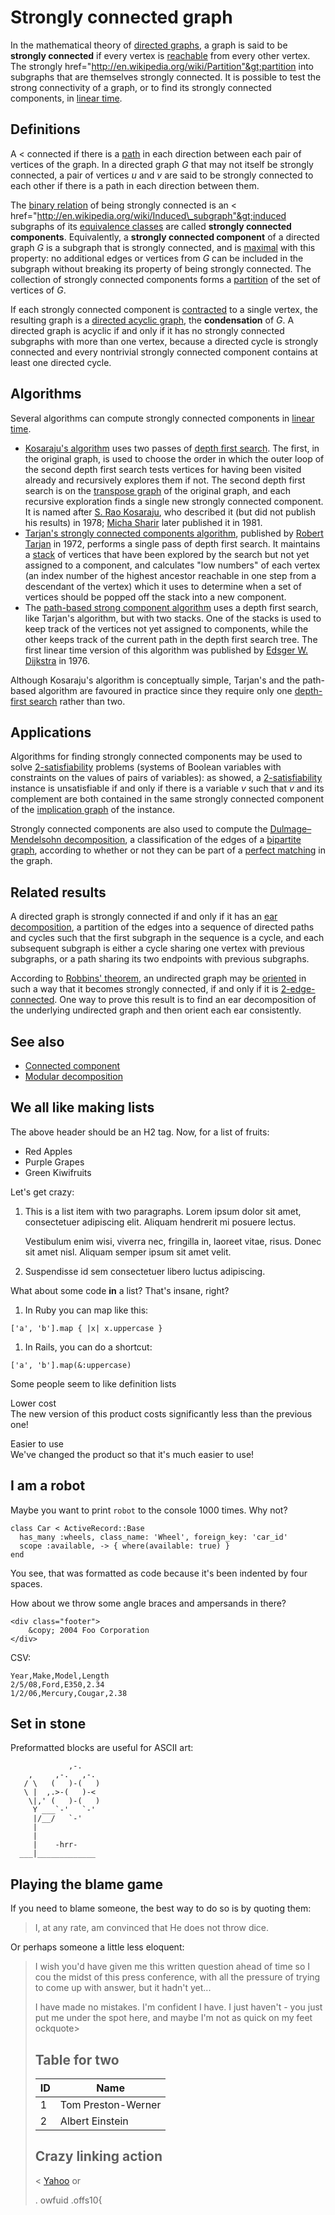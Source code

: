 # <a href="#strongly-connected-graph" class="header-link"></a>Strongly connected graph

In the mathematical theory of [directed graphs](http://en.wikipedia.org/wiki/Directed_graph), a graph is said to be **strongly connected** if every vertex is [reachable](http://en.wikipedia.org/wiki/Reachable) from every other vertex. The strongly href="http://en.wikipedia.org/wiki/Partition"&gt;partition into subgraphs that are themselves strongly connected. It is possible to test the strong connectivity of a graph, or to find its strongly connected components, in [linear time](http://en.wikipedia.org/wiki/Linear_time).

## <a href="#definitions" class="header-link"></a>Definitions

A &lt; connected if there is a [path](http://en.wikipedia.org/wiki/Path) in each direction between each pair of vertices of the graph. In a directed graph _G_ that may not itself be strongly connected, a pair of vertices _u_ and _v_ are said to be strongly connected to each other if there is a path in each direction between them.

The [binary relation](http://en.wikipedia.org/wiki/Binary_relation) of being strongly connected is an &lt; href="http://en.wikipedia.org/wiki/Induced\_subgraph"&gt;induced subgraphs of its [equivalence classes](http://en.wikipedia.org/wiki/Induced_subgraph) are called **strongly connected components**. Equivalently, a **strongly connected component** of a directed graph _G_ is a subgraph that is strongly connected, and is [maximal](http://en.wikipedia.org/wiki/Maximal) with this property: no additional edges or vertices from _G_ can be included in the subgraph without breaking its property of being strongly connected. The collection of strongly connected components forms a [partition](http://google.com/ "Google") of the set of vertices of _G_.

If each strongly connected component is [contracted](http://en.wikipedia.org/wiki/Contracted) to a single vertex, the resulting graph is a [directed acyclic graph](http://en.wikipedia.org/wiki/DAG), the **condensation** of _G_. A directed graph is acyclic if and only if it has no strongly connected subgraphs with more than one vertex, because a directed cycle is strongly connected and every nontrivial strongly connected component contains at least one directed cycle.

## <a href="#algorithms" class="header-link"></a>Algorithms

Several algorithms can compute strongly connected components in [linear time](http://en.wikipedia.org/wiki/Linear_time).

- [Kosaraju's algorithm](http://en.wikipedia.org/wiki/DAG) uses two passes of [depth first search](http://en.wikipedia.org/wiki/DAG). The first, in the original graph, is used to choose the order in which the outer loop of the second depth first search tests vertices for having been visited already and recursively explores them if not. The second depth first search is on the [transpose graph](http://en.wikipedia.org/wiki/DAG) of the original graph, and each recursive exploration finds a single new strongly connected component. It is named after [S. Rao Kosaraju](http://en.wikipedia.org/wiki/DAG), who described it (but did not publish his results) in 1978; [Micha Sharir](http://en.wikipedia.org/wiki/DAG) later published it in 1981.
- [Tarjan's strongly connected components algorithm](http://en.wikipedia.org/wiki/DAG), published by [Robert Tarjan](http://en.wikipedia.org/wiki/DAG) in 1972, performs a single pass of depth first search. It maintains a [stack](http://en.wikipedia.org/wiki/DAG) of vertices that have been explored by the search but not yet assigned to a component, and calculates "low numbers" of each vertex (an index number of the highest ancestor reachable in one step from a descendant of the vertex) which it uses to determine when a set of vertices should be popped off the stack into a new component.
- The [path-based strong component algorithm](http://en.wikipedia.org/wiki/DAG) uses a depth first search, like Tarjan's algorithm, but with two stacks. One of the stacks is used to keep track of the vertices not yet assigned to components, while the other keeps track of the current path in the depth first search tree. The first linear time version of this algorithm was published by [Edsger W. Dijkstra](http://en.wikipedia.org/wiki/DAG) in 1976.

Although Kosaraju's algorithm is conceptually simple, Tarjan's and the path-based algorithm are favoured in practice since they require only one [depth-first search](http://en.wikipedia.org/wiki/DAG) rather than two.

## <a href="#applications" class="header-link"></a>Applications

Algorithms for finding strongly connected components may be used to solve [2-satisfiability](http://en.wikipedia.org/wiki/DAG) problems (systems of Boolean variables with constraints on the values of pairs of variables): as showed, a [2-satisfiability](http://en.wikipedia.org/wiki/DAG) instance is unsatisfiable if and only if there is a variable _v_ such that _v_ and its complement are both contained in the same strongly connected component of the [implication graph](http://en.wikipedia.org/wiki/DAG) of the instance.

Strongly connected components are also used to compute the [Dulmage–Mendelsohn decomposition](http://en.wikipedia.org/wiki/DAG), a classification of the edges of a [bipartite graph](http://en.wikipedia.org/wiki/DAG), according to whether or not they can be part of a [perfect matching](http://en.wikipedia.org/wiki/DAG) in the graph.

## <a href="#related-results" class="header-link"></a>Related results

A directed graph is strongly connected if and only if it has an [ear decomposition](http://en.wikipedia.org/wiki/DAG), a partition of the edges into a sequence of directed paths and cycles such that the first subgraph in the sequence is a cycle, and each subsequent subgraph is either a cycle sharing one vertex with previous subgraphs, or a path sharing its two endpoints with previous subgraphs.

According to [Robbins' theorem](http://en.wikipedia.org/wiki/DAG), an undirected graph may be [oriented](http://en.wikipedia.org/wiki/Linear_time) in such a way that it becomes strongly connected, if and only if it is [2-edge-connected](http://en.wikipedia.org/wiki/DAG). One way to prove this result is to find an ear decomposition of the underlying undirected graph and then orient each ear consistently.

## <a href="#see-also" class="header-link"></a>See also

- [Connected component](http://en.wikipedia.org/wiki/DAG)
- [Modular decomposition](http://en.wikipedia.org/wiki/DAG)

## <a href="#we-all-like-making-lists" class="header-link"></a>We all like making lists

The above header should be an H2 tag. Now, for a list of fruits:

- Red Apples
- Purple Grapes
- Green Kiwifruits

Let's get crazy:

1.  This is a list item with two paragraphs. Lorem ipsum dolor sit amet, consectetuer adipiscing elit. Aliquam hendrerit mi posuere lectus.

    Vestibulum enim wisi, viverra nec, fringilla in, laoreet vitae, risus. Donec sit amet nisl. Aliquam semper ipsum sit amet velit.

2.  Suspendisse id sem consectetuer libero luctus adipiscing.

What about some code **in** a list? That's insane, right?

1.  In Ruby you can map like this:

<!-- -->

    ['a', 'b'].map { |x| x.uppercase }

1.  In Rails, you can do a shortcut:

<!-- -->

    ['a', 'b'].map(&:uppercase)

Some people seem to like definition lists

Lower cost  
The new version of this product costs significantly less than the previous one!

Easier to use  
We've changed the product so that it's much easier to use!

## <a href="#i-am-a-robot" class="header-link"></a>I am a robot

Maybe you want to print `robot` to the console 1000 times. Why not?

    class Car < ActiveRecord::Base
      has_many :wheels, class_name: 'Wheel', foreign_key: 'car_id'
      scope :available, -> { where(available: true) }
    end

You see, that was formatted as code because it's been indented by four spaces.

How about we throw some angle braces and ampersands in there?

    <div class="footer">
        &copy; 2004 Foo Corporation
    </div>

CSV:

    Year,Make,Model,Length
    2/5/08,Ford,E350,2.34
    1/2/06,Mercury,Cougar,2.38

## <a href="#set-in-stone" class="header-link"></a>Set in stone

Preformatted blocks are useful for ASCII art:

                 ,-.
        ,     ,-.   ,-.
       / \   (   )-(   )
       \ |  ,.>-(   )-<
        \|,' (   )-(   )
         Y ___`-'   `-'
         |/__/   `-'
         |
         |
         |    -hrr-
      ___|_____________

## <a href="#playing-the-blame-game" class="header-link"></a>Playing the blame game

If you need to blame someone, the best way to do so is by quoting them:

> I, at any rate, am convinced that He does not throw dice.

Or perhaps someone a little less eloquent:

> I wish you'd have given me this written question ahead of time so I cou the midst of this press conference, with all the pressure of trying to come up with answer, but it hadn't yet...
>
> I have made no mistakes. I'm confident I have. I just haven't - you just put me under the spot here, and maybe I'm not as quick on my feet ockquote&gt;
>
> ## <a href="#table-for-two" class="header-link"></a>Table for two
>
> <table><thead><tr class="header"><th>ID</th><th>Name</th></tr></thead><tbody><tr class="odd"><td>1</td><td>Tom Preston-Werner</td></tr><tr class="even"><td>2</td><td>Albert Einstein</td></tr></tbody></table>
>
> ## <a href="#crazy-linking-action" class="header-link"></a>Crazy linking action
>
> &lt; [Yahoo](http://search.yahoo.com/ "Yahoo Search") or
>
> . owfuid .offs10{
